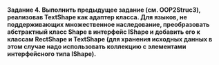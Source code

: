 #### Задание 4. Выполнить предыдущее задание (см. OOP2Struc3), реализовав TextShape как адаптер класса. Для языков, не поддерживающих множественное наследование, преобразовать абстрактный класс Shape в интерфейс IShape и добавить его к классам RectShape и TextShape (для хранения исходных данных в этом случае надо использовать коллекцию с элементами интерфейсного типа IShape). 